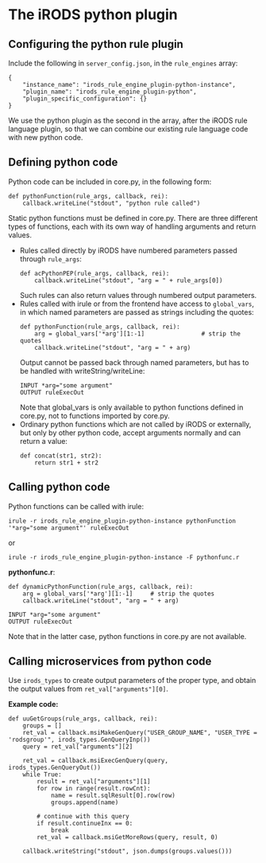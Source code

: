 # The iRODS python plugin

## Configuring the python rule plugin

Include the following in ```server_config.json```, in the ```rule_engines``` array:
```
{
    "instance_name": "irods_rule_engine_plugin-python-instance",
    "plugin_name": "irods_rule_engine_plugin-python",
    "plugin_specific_configuration": {}
}

```
We use the python plugin as the second in the array, after the iRODS rule language plugin, so that we can combine our existing rule language code with new python code.

## Defining python code

Python code can be included in core.py, in the following form:
```
def pythonFunction(rule_args, callback, rei):
    callback.writeLine("stdout", "python rule called")
```

Static python functions must be defined in core.py.  There are three different types of functions, each with its own way of handling arguments and return values.
- Rules called directly by iRODS have numbered parameters passed through ```rule_args```:
  ```
  def acPythonPEP(rule_args, callback, rei):
      callback.writeLine("stdout", "arg = " + rule_args[0])
  ```
  Such rules can also return values through numbered output parameters.
- Rules called with irule or from the frontend have access to ```global_vars```, in which named parameters are passed as strings including the quotes:
  ```
  def pythonFunction(rule_args, callback, rei):
      arg = global_vars['*arg'][1:-1]                # strip the quotes
      callback.writeLine("stdout", "arg = " + arg)
  ```
  Output cannot be passed back through named parameters, but has to be handled with writeString/writeLine:
  ```
  INPUT *arg="some argument"
  OUTPUT ruleExecOut
  ```
  Note that global_vars is only available to python functions defined in core.py, not to functions imported by core.py.
- Ordinary python functions which are not called by iRODS or externally, but only by other python code, accept arguments normally and can return a value:
  ```
  def concat(str1, str2):
      return str1 + str2
  ```

## Calling python code

Python functions can be called with irule:
```
irule -r irods_rule_engine_plugin-python-instance pythonFunction '*arg="some argument"' ruleExecOut
```
or
```
irule -r irods_rule_engine_plugin-python-instance -F pythonfunc.r
```

**pythonfunc.r**:
```
def dynamicPythonFunction(rule_args, callback, rei):
    arg = global_vars['*arg'][1:-1]     # strip the quotes
    callback.writeLine("stdout", "arg = " + arg)

INPUT *arg="some argument"
OUTPUT ruleExecOut
```

Note that in the latter case, python functions in core.py are not available.

## Calling microservices from python code

Use ```irods_types``` to create output parameters of the proper type, and obtain the output values from ```ret_val["arguments"][0]```.

**Example code:**

```
def uuGetGroups(rule_args, callback, rei):
    groups = []
    ret_val = callback.msiMakeGenQuery("USER_GROUP_NAME", "USER_TYPE = 'rodsgroup'", irods_types.GenQueryInp())
    query = ret_val["arguments"][2]

    ret_val = callback.msiExecGenQuery(query, irods_types.GenQueryOut())
    while True:
        result = ret_val["arguments"][1]
        for row in range(result.rowCnt):
            name = result.sqlResult[0].row(row)
            groups.append(name)

        # continue with this query
        if result.continueInx == 0:
            break
        ret_val = callback.msiGetMoreRows(query, result, 0)

    callback.writeString("stdout", json.dumps(groups.values()))
```
